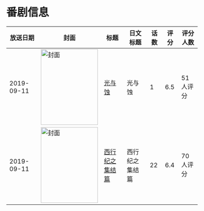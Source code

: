 # 番剧信息

|放送日期|封面|标题|日文标题|话数|评分|评分人数|
|---|---|---|---|---|---|---|
|2019-09-11|<img src="https://lain.bgm.tv/pic/cover/c/15/6e/290441_77Sj9.jpg" alt="封面" style="width:150px;height:200px;object-fit:cover;">|[光与蚀](https://bangumi.tv/subject/290441)|光与蚀|1|6.5|51人评分|
|2019-09-11|<img src="https://lain.bgm.tv/pic/cover/c/79/e7/263324_lZLaP.jpg" alt="封面" style="width:150px;height:200px;object-fit:cover;">|[西行纪之集结篇](https://bangumi.tv/subject/263324)|西行纪之集结篇|22|6.4|70人评分|
